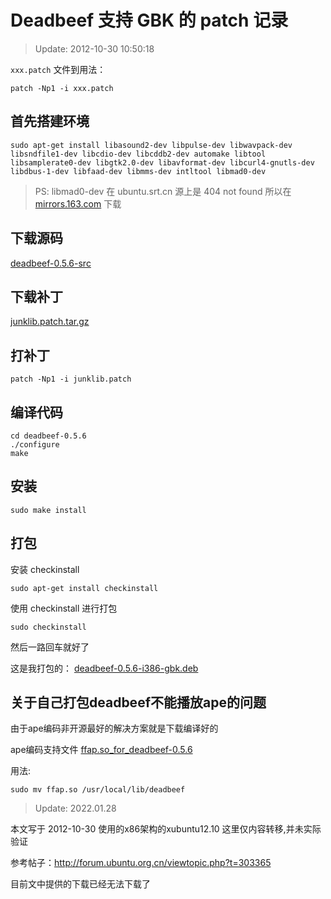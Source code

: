 # Deadbeef 支持 GBK 的 patch 记录

>Update: 2012-10-30 10:50:18

`xxx.patch` 文件到用法：

```
patch -Np1 -i xxx.patch
```

## 首先搭建环境

```
sudo apt-get install libasound2-dev libpulse-dev libwavpack-dev libsndfile1-dev libcdio-dev libcddb2-dev automake libtool libsamplerate0-dev libgtk2.0-dev libavformat-dev libcurl4-gnutls-dev libdbus-1-dev libfaad-dev libmms-dev intltool libmad0-dev
```

> PS: libmad0-dev 在 ubuntu.srt.cn 源上是 404 not found 所以在 [mirrors.163.com](http://mirrors.163.com/ubuntu/pool/universe/libm/libmad/libmad0_0.15.1b-7ubuntu1_i386.deb) 下载


## 下载源码

[deadbeef-0.5.6-src](http://sourceforge.net/projects/deadbeef/files/deadbeef-0.5.6.tar.bz2/download)

## 下载补丁

[junklib.patch.tar.gz](http://forum.ubuntu.org.cn/download/file.php?id=119731&sid=564a50c2634598a028a566ff34dd0432)

## 打补丁

```
patch -Np1 -i junklib.patch
```

## 编译代码

```
cd deadbeef-0.5.6
./configure
make
```

## 安装

```
sudo make install
```

## 打包

安装 checkinstall
```
sudo apt-get install checkinstall
```

使用 checkinstall 进行打包
```
sudo checkinstall
```
然后一路回车就好了

这是我打包的：
[deadbeef-0.5.6-i386-gbk.deb](http://file.houfukude.tk/13001-deadbeef_0.5.6-1_i386.deb)

## 关于自己打包deadbeef不能播放ape的问题

由于ape编码非开源最好的解决方案就是下载编译好的

ape编码支持文件 [ffap.so_for_deadbeef-0.5.6](http://file.houfukude.tk/13002-ffap.so)

用法:
```
sudo mv ffap.so /usr/local/lib/deadbeef
```

>Update: 2022.01.28

本文写于 2012-10-30  使用的x86架构的xubuntu12.10 这里仅内容转移,并未实际验证

参考帖子：http://forum.ubuntu.org.cn/viewtopic.php?t=303365

目前文中提供的下载已经无法下载了
